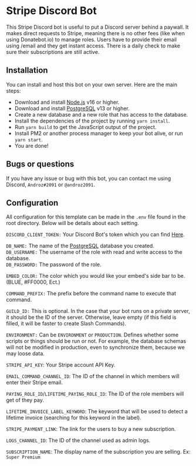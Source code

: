 # Stripe Discord Bot

This Stripe Discord bot is useful to put a Discord server behind a paywall. It makes direct requests to Stripe, meaning there is no other fees (like when using Donatebot.io) to manage roles. Users have to provide their email using /email and they get instant access. There is a daily check to make sure their subscriptions are still active.

## Installation

You can install and host this bot on your own server. Here are the main steps:

* Download and install [Node.js](https://nodejs.org) v16 or higher.
* Download and install [PostgreSQL](https://www.postgresql.org) v13 or higher.
* Create a new database and a new role that has access to the database.
* Install the dependencies of the project by running `yarn install`.
* Run `yarn build` to get the JavaScript output of the project.
* Install PM2 or another process manager to keep your bot alive, or run `yarn start`.
* You are done!

## Bugs or questions

If you have any issue or bug with this bot, you can contact me using Discord, `Androz#2091` or `@androz2091`.

## Configuration 
All configuration for this template can be made in the `.env` file found in the root directory. Below will be details about each setting.  
  
`DISCORD_CLIENT_TOKEN:` Your Discord Bot's token which you can find [Here](https://discord.com/developers/applications).  
  
`DB_NAME:` The name of the [PostgreSQL](https://www.postgresql.org) database you created.  
`DB_USERNAME:` The username of the role with read and write access to the database.  
`DB_PASSWORD:` The password of the role.
  
`EMBED_COLOR:` The color which you would like your embed's side bar to be. (BLUE, #FF0000, Ect.)  
  
`COMMAND_PREFIX:` The prefix before the command name to execute that command.  
  
`GUILD_ID:` This is optional. In the case that your bot runs on a private server, it should be the ID of the server. Otherwise, leave empty (if this field is filled, it will be faster to create Slash Commands).
  
`ENVIRONMENT:` Can be `ENVIRONMENT` or `PRODUCTION`. Defines whether some scripts or things should be run or not. For example, the database schemas will not be modified in production, even to synchronize them, because we may loose data.

`STRIPE_API_KEY`: Your Stripe account API Key.

`EMAIL_COMMAND_CHANNEL_ID`: The ID of the channel in which members will enter their Stripe email.

`PAYING_ROLE_ID`/`LIFETIME_PAYING_ROLE_ID`: The ID of the role members will get of they pay.

`LIFETIME_INVOICE_LABEL_KEYWORD`: The keyword that will be used to detect a lifetime invoice (searching for this keyword in the label).

`STRIPE_PAYMENT_LINK`: The link for the users to buy a new subscription.

`LOGS_CHANNEL_ID`: The ID of the channel used as admin logs.

`SUBSCRIPTION_NAME`: The display name of the subscription you are selling. Ex: `Super Premium`
